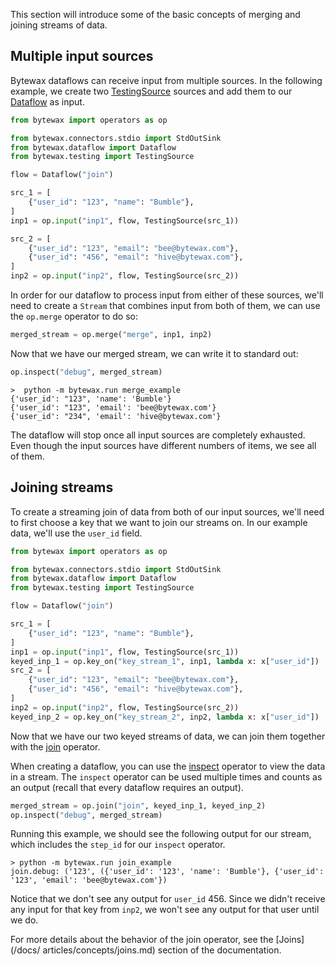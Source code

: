 This section will introduce some of the basic concepts of merging and
joining streams of data.

## Multiple input sources

Bytewax dataflows can receive input from multiple sources. In the following
example, we create two [TestingSource](/apidocs/bytewax.testing#bytewax.testing.TestingSource) sources
and add them to our [Dataflow](/apidocs/bytewax.dataflow#bytewax.dataflow.Dataflow) as input.

```python
from bytewax import operators as op

from bytewax.connectors.stdio import StdOutSink
from bytewax.dataflow import Dataflow
from bytewax.testing import TestingSource

flow = Dataflow("join")

src_1 = [
    {"user_id": "123", "name": "Bumble"},
]
inp1 = op.input("inp1", flow, TestingSource(src_1))

src_2 = [
    {"user_id": "123", "email": "bee@bytewax.com"},
    {"user_id": "456", "email": "hive@bytewax.com"},
]
inp2 = op.input("inp2", flow, TestingSource(src_2))
```

In order for our dataflow to process input from either of these sources, we'll need
to create a `Stream` that combines input from both of them, we can use the `op.merge`
operator to do so:

```python
merged_stream = op.merge("merge", inp1, inp2)
```

Now that we have our merged stream, we can write it to standard out:

```python
op.inspect("debug", merged_stream)
```

```shell
>  python -m bytewax.run merge_example
{'user_id': "123", 'name': 'Bumble'}
{'user_id': "123", 'email': 'bee@bytewax.com'}
{'user_id': "234", 'email': 'hive@bytewax.com'}
```

The dataflow will stop once all input sources are completely exhausted. Even though the input sources have different numbers of items, we see all of them.

## Joining streams

To create a streaming join of data from both of our input sources, we'll need to
first choose a key that we want to join our streams on. In our example data,
we'll use the `user_id` field.

```python
from bytewax import operators as op

from bytewax.connectors.stdio import StdOutSink
from bytewax.dataflow import Dataflow
from bytewax.testing import TestingSource

flow = Dataflow("join")

src_1 = [
    {"user_id": "123", "name": "Bumble"},
]
inp1 = op.input("inp1", flow, TestingSource(src_1))
keyed_inp_1 = op.key_on("key_stream_1", inp1, lambda x: x["user_id"])
src_2 = [
    {"user_id": "123", "email": "bee@bytewax.com"},
    {"user_id": "456", "email": "hive@bytewax.com"},
]
inp2 = op.input("inp2", flow, TestingSource(src_2))
keyed_inp_2 = op.key_on("key_stream_2", inp2, lambda x: x["user_id"])
```

Now that we have our two keyed streams of data, we can join them together with
the [join](/apidocs/bytewax.operators/index#bytewax.operators.join) operator.

When creating a dataflow, you can use the [inspect](/apidocs/bytewax.operators/index#bytewax.operators.inspect)
operator to view the data in a stream. The `inspect` operator can be used multiple times
and counts as an output (recall that every dataflow requires an output).

```python
merged_stream = op.join("join", keyed_inp_1, keyed_inp_2)
op.inspect("debug", merged_stream)
```

Running this example, we should see the following output for our stream, which
includes the `step_id` for our `inspect` operator.

```shell
> python -m bytewax.run join_example
join.debug: ('123', ({'user_id': '123', 'name': 'Bumble'}, {'user_id': '123', 'email': 'bee@bytewax.com'})
```

Notice that we don't see any output for `user_id` 456. Since we didn't receive any input
for that key from `inp2`, we won't see any output for that user until we do.

For more details about the behavior of the join operator, see the [Joins](/docs/
articles/concepts/joins.md) section of the documentation.
